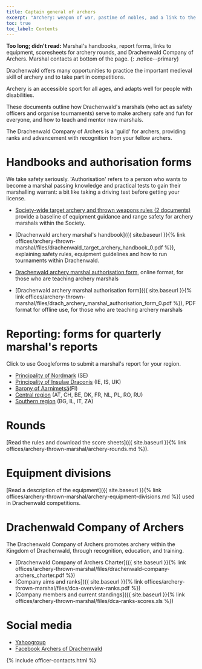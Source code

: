 ```yaml
---
title: Captain general of archers 
excerpt: "Archery: weapon of war, pastime of nobles, and a link to the middle ages"
toc: true
toc_label: Contents
---
```


__Too long; didn't read:__ Marshal's handbooks, report forms, links to equipment,  scoresheets for archery rounds, and Drachenwald Company of Archers. Marshal contacts at bottom of the page. 
{: .notice--primary}

Drachenwald offers many opportunities to practice the important medieval skill of archery and to take part in competitions.

Archery is an accessible sport for all ages, and adapts well for people with disabilities. 

These documents outline how Drachenwald's marshals (who act as safety officers and organise tournaments) serve to make archery safe and fun for everyone, and how to teach and mentor new marshals. 

The Drachenwald Company of Archers is a 'guild' for archers, providing ranks and advancement with recognition from your fellow archers.

# Handbooks and authorisation forms
We take safety seriously. 'Authorisation' refers to a person who wants to become a marshal passing knowledge and practical tests to gain their marshalling warrant: a bit like taking a driving test before getting your license. 

* [Society-wide target archery and thrown weapons rules (2 documents)](https://www.sca.org/resources/document-library/#target-archery) provide a baseline of equipment guidance and range safety for archery marshals within the Society.

* [Drachenwald archery marshal's handbook]({{ site.baseurl }}{% link offices/archery-thrown-marshal/files/drachenwald_target_archery_handbook_0.pdf %}), explaining safety rules, equipment guidelines and how to run tournaments within Drachenwald. 

* [Drachenwald archery marshal authorisation form](https://goo.gl/forms/vjRyAuy7UfNwsuEa2), online format, for those who are teaching archery marshals

* [Drachenwald archery marshal authorisation form]({{ site.baseurl }}{% link offices/archery-thrown-marshal/files/drach_archery_marshal_authorisation_form_0.pdf %}), PDF format for offline use, for those who are teaching archery marshals

# Reporting: forms for quarterly marshal's reports

Click to use Googleforms to submit a marshal's report for your region.

* [Principality of Nordmark](https://goo.gl/forms/zfE5wygztHLnsl9g2) (SE)
* [Principality of Insulae Draconis](https://goo.gl/forms/PB965pufulcSfZzJ3) (IE, IS, UK)  
* [Barony of Aarnimetsä](https://goo.gl/forms/E9mXJClDWIVMWD7f2)(FI)
* [Central region](https://goo.gl/forms/OKvdVid4v3obVX6A3) (AT, CH, BE, DK, FR, NL, PL, RO, RU)
* [Southern region](https://goo.gl/forms/qAazDUfGV5lCLlR03) (BG, IL, IT, ZA)

# Rounds

[Read the rules and download the score sheets]({{ site.baseurl }}{% link offices/archery-thrown-marshal/archery-rounds.md %}).

# Equipment divisions

[Read a description of the equipment]({{ site.baseurl }}{% link  offices/archery-thrown-marshal/archery-equipment-divisions.md %}) used in Drachenwald competitions.

# Drachenwald Company of Archers
The Drachenwald Company of Archers promotes archery within the Kingdom of Drachenwald, through recognition, education, and training. 
 
* [Drachenwald Company of Archers Charter]({{ site.baseurl }}{% link offices/archery-thrown-marshal/files/drachenwald-company-archers_charter.pdf %})  
* [Company aims and ranks]({{ site.baseurl }}{% link offices/archery-thrown-marshal/files/dca-overview-ranks.pdf %})  
* [Company members and current standings]({{ site.baseurl }}{% link offices/archery-thrown-marshal/files/dca-ranks-scores.xls %})  

# Social media
* [Yahoogroup](https://groups.yahoo.com/neo/groups/DW_Archery/info)
* [Facebook Archers of Drachenwald](https://www.facebook.com/groups/DW.Archer/)

{% include officer-contacts.html %}

